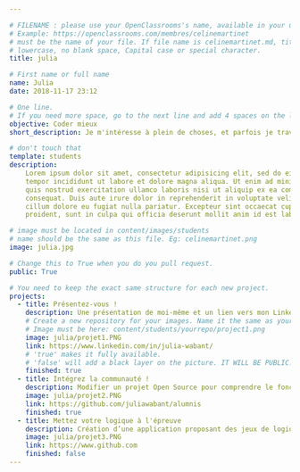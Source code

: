 ```yaml
---

# FILENAME : please use your OpenClassrooms's name, available in your url.
# Example: https://openclassrooms.com/membres/celinemartinet
# must be the name of your file. If file name is celinemartinet.md, title is celinemartinet.
# lowercase, no blank space, Capital case or special character.
title: julia

# First name or full name
name: Julia
date: 2018-11-17 23:12

# One line.
# If you need more space, go to the next line and add 4 spaces on the left, as in 'description'.
objective: Coder mieux
short_description: Je m'intéresse à plein de choses, et parfois je travaille tard.

# don't touch that
template: students
description:
    Lorem ipsum dolor sit amet, consectetur adipisicing elit, sed do eiusmod
    tempor incididunt ut labore et dolore magna aliqua. Ut enim ad minim veniam,
    quis nostrud exercitation ullamco laboris nisi ut aliquip ex ea commodo
    consequat. Duis aute irure dolor in reprehenderit in voluptate velit esse
    cillum dolore eu fugiat nulla pariatur. Excepteur sint occaecat cupidatat non
    proident, sunt in culpa qui officia deserunt mollit anim id est laborum.

# image must be located in content/images/students
# name should be the same as this file. Eg: celinemartinet.png
image: julia.jpg

# Change this to True when you do you pull request.
public: True

# You need to keep the exact same structure for each new project.
projects:
  - title: Présentez-vous !
    description: Une présentation de moi-même et un lien vers mon LinkedIn.
    # Create a new repository for your images. Name it the same as your nickname and profile picture.
    # Image must be here: content/students/yourrepo/project1.png
    image: julia/projet1.PNG
    link: https://www.linkedin.com/in/julia-wabant/
    # 'true' makes it fully available.
    # 'false' will add a black layer on the picture. IT WILL BE PUBLIC!
    finished: true
  - title: Intégrez la communauté !
    description: Modifier un projet Open Source pour comprendre le fonctionnement de Git, de Github et des pull requests. 
    image: julia/projet2.PNG
    link: https://github.com/juliawabant/alumnis
    finished: true
  - title: Mettez votre logique à l'épreuve
    description: Création d’une application proposant des jeux de logique
    image: julia/projet3.PNG
    link: https://www.github.com
    finished: false
---
```

